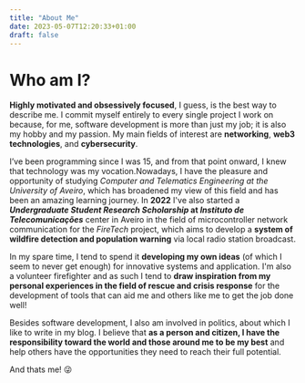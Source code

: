 ```yaml
---
title: "About Me"
date: 2023-05-07T12:20:33+01:00
draft: false
---
```


# Who am I?

**Highly motivated and obsessively focused**, I guess, is the best way to describe me. I commit myself entirely to every single project I work on because, for me, software development is more than just my job; it is also my hobby and my passion. My main fields of interest are **networking**, **web3 technologies**, and **cybersecurity**.

I’ve been programming since I was 15, and from that point onward, I knew that technology was my vocation.Nowadays, I have the pleasure and opportunity of studying *Computer and Telematics Engineering at the University of Aveiro*, which has broadened my view of this field and has been an amazing learning journey. In **2022** I've also started a ***Undergraduate Student Research Scholarship* at *Instituto de Telecomunicações*** center in Aveiro in the field of microcontroller network communication for the *FireTech* project, which aims to develop a **system of wildfire detection and population warning** via local radio station broadcast.

In my spare time, I tend to spend it **developing my own ideas** (of which I seem to never get enough) for innovative systems and application. I'm also a volunteer firefighter and as such I tend to **draw inspiration from my personal experiences in the field of rescue and crisis response** for the development of tools that can aid me and others like me to get the job done well!

Besides software development, I also am involved in politics, about which I like to write in my blog. I believe that **as a person and citizen, I have the responsibility toward the world and those around me to be my best** and help others have the opportunities they need to reach their full potential.

And thats me! 😜
